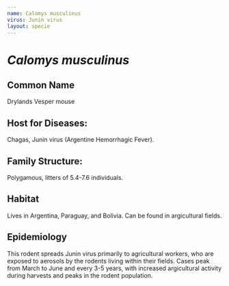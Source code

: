 ```yaml
---
name: Calomys musculinus
virus: Junin virus
layout: specie
---
```


# _Calomys musculinus_

## Common Name

Drylands Vesper mouse

## Host for Diseases:

Chagas, Junin virus (Argentine Hemorrhagic Fever).

## Family Structure:

Polygamous, litters of 5.4-7.6 individuals.

## Habitat

Lives in Argentina, Paraguay, and Bolivia. Can be found in argicultural fields.

## Epidemiology

This rodent spreads Junin virus primarily to agricultural workers, who are exposed to aerosols by the rodents living within their fields. Cases peak from March to June and every 3-5 years, with increased argicultural activity during harvests and peaks in the rodent population.

